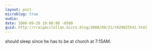 ```yaml
---
layout: post
microblog: true
audio: 
date: 2008-09-20 19:00:00 -0500
guid: http://craigmcclellan.micro.blog/2008/09/21/t929025541.html
---
```

should sleep since he has to be at church at 7:15AM.
